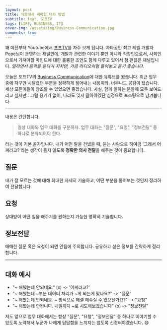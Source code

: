 ```yaml
---
layout: post
title: 직장에서 써야할 대화 방법
subtitle: feat. 포프TV
tags: [LIFE, BUSINESS, IT]
cover-img: /assets/img/Business-Communication.jpg
comments: true
---
```


꽤 예전부터 Youtube에서 [포프TV](https://www.youtube.com/channel/UC63J0Q5huHSlbNT3KxvAaHQ)를 자주 보게 됩니다. 자타공인 최고 레벨 개발자 Pope님이 운영하는 채널인데, 개발과 관련한 이야기 뿐만 아니라 직장인으로서, 사회인으로서 가져야할 마인드에 대한 훌륭한 조언도 함께 다루고 있어서 참 괜찮은 채널입니다. _일하면서 음악을 듣다가 지치면, 가끔 라디오처럼 틀어놓고 듣기 좋습니다._

오늘은 포프TV의 [Business Communication](https://www.youtube.com/watch?v=XdKcH8Kt2OQ&ab_channel=%ED%8F%AC%ED%94%84TV)에 대한 유튜브를 봤습니다. 최근 업무 중에 자꾸만 시달렸던 부분을 정확하게 짚어내는 내용이라, 너무나도 공감이 됐습니다. 세상 모든이들이 참조할 수 있었으면 좋겠습니다. 사실, 함께 일하는 분들께 모두 보여드리고 싶지만.. 그럴 용기가 없어, 나라도 잊지 말아야겠단 심정으로 포스팅으로 남겨봅니다.

---

내용은 간단합니다. 

> 일상 대화와 업무 대화를 구분하자. 업무 대화는 "질문", "요청", "정보전달" 중 하나로 분류되어야 한다.

라는 것이 기본 골자입니다. 내가 어떤 말을 건넸을 때, 듣는 사람으로 하여금 '그래서 어쩌라고?'라는 생각이 들지 않도록 **정확한 의사 전달**을 해주는 것이 중요합니다.

## 질문  

내가 잘 모르는 것에 대해 최대한 자세히 기술하고, 어떤 부분을 물어보는 것인지 정리하여 전달합니다.

## 요청

상대방이 어떤 일을 해주기를 원하는지 가능한 명확히 기술합니다.

## 정보전달

애매한 질문 혹은 요청이 되면 안됨에 주의합니다. 공유하고 싶은 정보를 간략하게 정리합니다.

---

## 대화 예시

- "~ 해봤는데 안되네요." (x) -> '어쩌라고?'  
- "~ 해봤는데 ~부분 데이터 처리가 ~게 되는게 맞나요?" -> "질문"  
- "~ 해봤는데 안되네요. ~ 방식으로 해결 해주실 수 있으신가요?" -> "요청"  
- "~ 해봤는데 안됩니다. 내일까지 ~로 시도해보겠습니다" (o) -> "정보전달"   


저도 앞으로 업무 대화에서는 항상 "질문", "요청", "정보전달" 중 하나로 이야기할 수 있도록 노력해서 누군가 나에게 답답함을 느끼지는 않도록 신경써야겠습니다. 😄